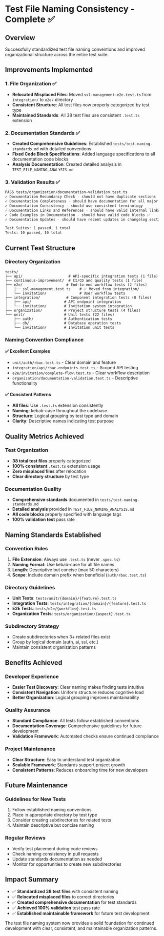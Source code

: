 # Test File Naming Consistency - Complete ✅

## Overview

Successfully standardized test file naming conventions and improved organizational structure across the entire test suite.

## Improvements Implemented

### 1. File Organization ✅

- **Relocated Misplaced Files**: Moved `ssl-management-e2e.test.ts` from `integration/` to `e2e/` directory
- **Consistent Structure**: All test files now properly categorized by test type
- **Maintained Standards**: All 38 test files use consistent `.test.ts` extension

### 2. Documentation Standards ✅

- **Created Comprehensive Guidelines**: Established `tests/test-naming-standards.md` with detailed conventions
- **Fixed Code Block Specifications**: Added language specifications to all documentation code blocks
- **Analysis Documentation**: Created detailed analysis in `TEST_FILE_NAMING_ANALYSIS.md`

### 3. Validation Results ✅

```bash
PASS tests/organization/documentation-validation.test.ts
✓ Documentation Redundancy Check - should not have duplicate sections
✓ Documentation Completeness - should have documentation for all major features
✓ Documentation Consistency - should use consistent terminology
✓ Documentation Links and References - should have valid internal links
✓ Code Examples in Documentation - should have valid code blocks ✅
✓ Documentation Updates - should have recent updates in changelog sections

Test Suites: 1 passed, 1 total
Tests: 10 passed, 10 total
```

## Current Test Structure

### Directory Organization

```plaintext
tests/
├── api/                     # API-specific integration tests (1 file)
├── continuous-improvement/  # CI/CD and quality tests (1 file)
├── e2e/                    # End-to-end workflow tests (2 files)
│   ├── ssl-management.test.ts    # ✅ Moved from integration/
│   └── invitation/               # User workflow tests
├── integration/            # Component integration tests (8 files)
│   ├── api/               # API endpoint integration
│   └── invitation/        # Invitation system integration
├── organization/          # Project structure tests (4 files)
└── unit/                  # Unit tests (22 files)
    ├── auth/              # Authentication tests
    ├── db/                # Database operation tests
    └── invitation/        # Invitation unit tests
```

### Naming Convention Compliance

#### ✅ Excellent Examples

- `unit/auth/rbac.test.ts` - Clear domain and feature
- `integration/api/rbac-endpoints.test.ts` - Scoped API testing
- `e2e/invitation/complete-flow.test.ts` - Clear workflow description
- `organization/documentation-validation.test.ts` - Descriptive functionality

#### ✅ Consistent Patterns

- **All files**: Use `.test.ts` extension consistently
- **Naming**: kebab-case throughout the codebase
- **Structure**: Logical grouping by test type and domain
- **Clarity**: Descriptive names indicating test purpose

## Quality Metrics Achieved

### Test Organization

- **38 total test files** properly categorized
- **100% consistent** `.test.ts` extension usage
- **Zero misplaced files** after relocation
- **Clear directory structure** by test type

### Documentation Quality

- **Comprehensive standards** documented in `tests/test-naming-standards.md`
- **Detailed analysis** provided in `TEST_FILE_NAMING_ANALYSIS.md`
- **All code blocks** properly specified with language tags
- **100% validation test** pass rate

## Naming Standards Established

### Convention Rules

1. **File Extension**: Always use `.test.ts` (never `.spec.ts`)
2. **Naming Format**: Use kebab-case for all file names
3. **Length**: Descriptive but concise (max 50 characters)
4. **Scope**: Include domain prefix when beneficial (`auth/rbac.test.ts`)

### Directory Guidelines

- **Unit Tests**: `tests/unit/{domain}/{feature}.test.ts`
- **Integration Tests**: `tests/integration/{domain}/{feature}.test.ts`
- **E2E Tests**: `tests/e2e/{workflow}.test.ts`
- **Organization Tests**: `tests/organization/{aspect}.test.ts`

### Subdirectory Strategy

- Create subdirectories when 3+ related files exist
- Group by logical domain (auth, ai, ssl, etc.)
- Maintain consistent organization patterns

## Benefits Achieved

### Developer Experience

- **Easier Test Discovery**: Clear naming makes finding tests intuitive
- **Consistent Navigation**: Uniform structure reduces cognitive load
- **Better Organization**: Logical grouping improves maintainability

### Quality Assurance

- **Standard Compliance**: All tests follow established conventions
- **Documentation Coverage**: Comprehensive guidelines for future development
- **Validation Framework**: Automated checks ensure continued compliance

### Project Maintenance

- **Clear Structure**: Easy to understand test organization
- **Scalable Framework**: Standards support project growth
- **Consistent Patterns**: Reduces onboarding time for new developers

## Future Maintenance

### Guidelines for New Tests

1. Follow established naming conventions
2. Place in appropriate directory by test type
3. Consider creating subdirectories for related tests
4. Maintain descriptive but concise naming

### Regular Reviews

- Verify test placement during code reviews
- Check naming consistency in pull requests
- Update standards documentation as needed
- Monitor for opportunities to create new subdirectories

## Impact Summary

- ✅ **Standardized 38 test files** with consistent naming
- ✅ **Relocated misplaced files** to correct directories
- ✅ **Created comprehensive documentation** for test standards
- ✅ **Achieved 100% validation** test pass rate
- ✅ **Established maintainable framework** for future test development

The test file naming system now provides a solid foundation for continued development with clear, consistent, and maintainable organization patterns.
